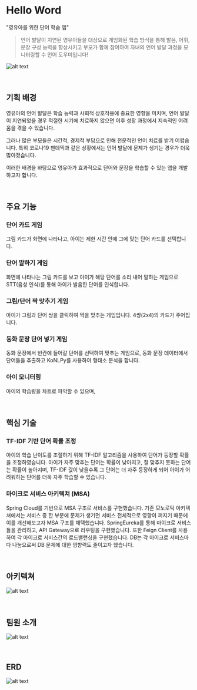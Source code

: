 # Hello Word
"영유아를 위한 단어 학습 앱"

>언어 발달이 지연된 영유아들을 대상으로 게임화된 학습 방식을 통해 발음, 어휘, 문장 구성 능력을 향상시키고 부모가 함께 참여하여 자녀의 언어 발달 과정을 모니터링할 수 언어 도우미입니다!

![alt text](HelloWord.png)

<br>

## 기획 배경
영유아의 언어 발달은 학습 능력과 사회적 상호작용에 중요한 영향을 미치며, 언어 발달이 지연되었을 경우 적절한 시기에 치료하지 않으면 이후 성장 과정에서 지속적인 어려움을 겪을 수 있습니다. 

그러나 많은 부모들은 시간적, 경제적 부담으로 인해 전문적인 언어 치료를 받기 어렵습니다. 특히 코로나19 팬데믹과 같은 상황에서는 언어 발달에 문제가 생기는 경우가 더욱 많아졌습니다.

이러한 배경을 바탕으로 영유아가 효과적으로 단어와 문장을 학습할 수 있는 앱을 개발하고자 합니다.

<br>

## 주요 기능
### 단어 카드 게임
그림 카드가 화면에 나타나고, 아이는 제한 시간 안에 그에 맞는 단어 카드를 선택합니다.

### 단어 말하기 게임
화면에 나타나는 그림 카드를 보고 아이가 해당 단어를 소리 내어 말하는 게임으로 STT(음성 인식)를 통해 아이가 발음한 단어를 인식합니다.

### 그림/단어 짝 맞추기 게임
아이가 그림과 단어 쌍을 클릭하여 짝을 맞추는 게임입니다. 4쌍(2x4)의 카드가 주어집니다.

### 동화 문장 단어 넣기 게임
동화 문장에서 빈칸에 들어갈 단어를 선택하여 맞추는 게임으로, 동화 문장 데이터에서 단어들을 추출하고 KoNLPy를 사용하여 형태소 분석을 합니다.

### 아이 모니터링
아이의 학습량을 차트로 파악할 수 있으며, 

<br>

## 핵심 기술
### TF-IDF 기반 단어 확률 조정
아이의 학습 난이도를 조절하기 위해 TF-IDF 알고리즘을 사용하여 단어가 등장할 확률을 조정하였습니다. 아이가 자주 맞추는 단어는 확률이 낮아지고, 잘 맞추지 못하는 단어는 확률이 높아지며, TF-IDF 값이 낮을수록 그 단어는 더 자주 등장하게 되어 아이가 어려워하는 단어를 더욱 자주 학습할 수 있습니다.

### 마이크로 서비스 아키텍쳐 (MSA)
Spring Cloud를 기반으로 MSA 구조로 서비스를 구현했습니다. 기존 모노로틱 아키텍쳐에서는 서비스 중 한 부분에 문제가 생기면 서비스 전체적으로 영향이 퍼지기 때문에 이를 개선해보고자 MSA 구조를 채택했습니다. SpringEureka를 통해 마이크로 서비스들을 관리하고, API Gateway으로 라우팅을 구현했습니다. 또한 Feign Client를 사용하여 각 마이크로 서비스간의 로드밸런싱을 구현했습니다. DB는 각 마이크로 서비스마다 나눔으로써 DB 문제에 대한 영향력도 줄이고자 했습니다.

<br>

## 아키텍쳐
![alt text](<image (2).png>)

<br>

## 팀원 소개
![alt text](팀원소개.png)

<br>

## ERD
![alt text](<Hello, word.png>)

